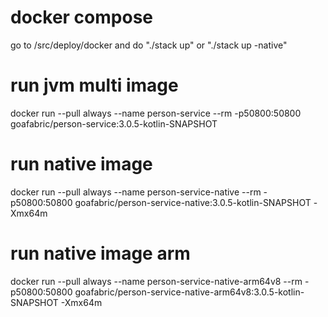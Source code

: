 # docker compose
go to /src/deploy/docker and do "./stack up" or "./stack up -native"

# run jvm multi image
docker run --pull always --name person-service --rm -p50800:50800 goafabric/person-service:3.0.5-kotlin-SNAPSHOT

# run native image
docker run --pull always --name person-service-native --rm -p50800:50800 goafabric/person-service-native:3.0.5-kotlin-SNAPSHOT -Xmx64m

# run native image arm
docker run --pull always --name person-service-native-arm64v8 --rm -p50800:50800 goafabric/person-service-native-arm64v8:3.0.5-kotlin-SNAPSHOT -Xmx64m

